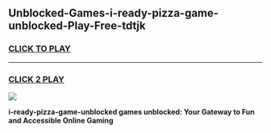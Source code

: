 
## Unblocked-Games-i-ready-pizza-game-unblocked-Play-Free-tdtjk
<h3>
<a href="https://premium76.site?title=i-ready-pizza-game-unblocked&ref=23A">CLICK TO PLAY</a></h3>
<hr>

<h3>
<a href="https://premium76.site?title=i-ready-pizza-game-unblocked&ref=23A">CLICK 2 PLAY</a>
  
</h3>

<a href="https://premium76.site?title=i-ready-pizza-game-unblocked&ref=23A"><img src="https://clearcache.store/games.png"></a>


**i-ready-pizza-game-unblocked games unblocked: Your Gateway to Fun and Accessible Online Gaming**
